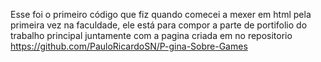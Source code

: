 Esse foi o primeiro código que fiz quando comecei a mexer em html pela primeira vez na faculdade, ele está para compor a parte de portifolio do trabalho principal juntamente com a pagina criada em no repositorio https://github.com/PauloRicardoSN/P-gina-Sobre-Games
